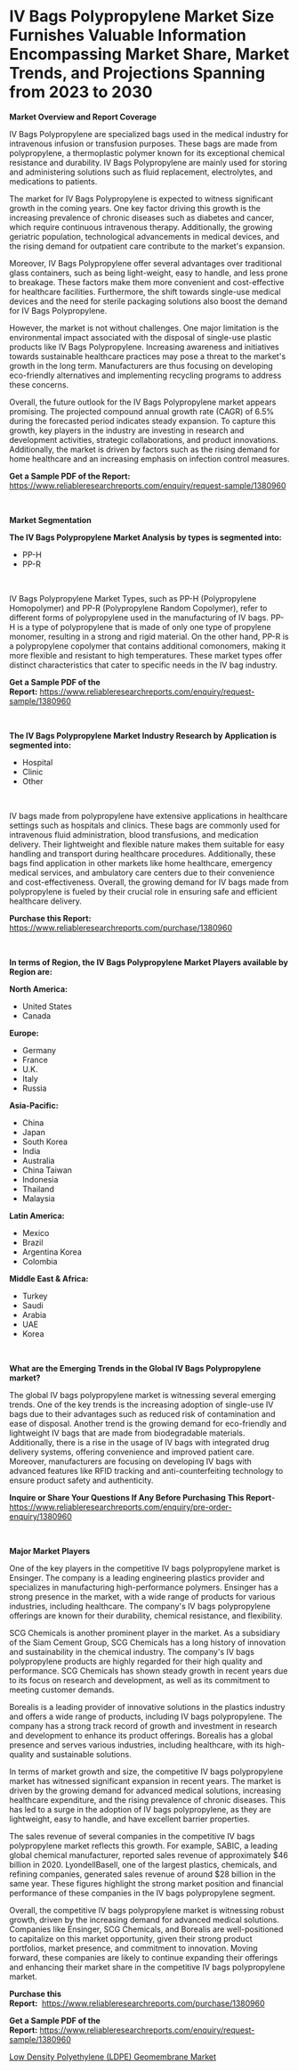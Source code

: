 <p><h1>IV Bags Polypropylene Market Size Furnishes Valuable Information Encompassing Market Share, Market Trends, and Projections Spanning from 2023 to 2030</h1></p><p><strong>Market Overview and Report Coverage</strong></p>
<p><p>IV Bags Polypropylene are specialized bags used in the medical industry for intravenous infusion or transfusion purposes. These bags are made from polypropylene, a thermoplastic polymer known for its exceptional chemical resistance and durability. IV Bags Polypropylene are mainly used for storing and administering solutions such as fluid replacement, electrolytes, and medications to patients.</p><p>The market for IV Bags Polypropylene is expected to witness significant growth in the coming years. One key factor driving this growth is the increasing prevalence of chronic diseases such as diabetes and cancer, which require continuous intravenous therapy. Additionally, the growing geriatric population, technological advancements in medical devices, and the rising demand for outpatient care contribute to the market's expansion.</p><p>Moreover, IV Bags Polypropylene offer several advantages over traditional glass containers, such as being light-weight, easy to handle, and less prone to breakage. These factors make them more convenient and cost-effective for healthcare facilities. Furthermore, the shift towards single-use medical devices and the need for sterile packaging solutions also boost the demand for IV Bags Polypropylene.</p><p>However, the market is not without challenges. One major limitation is the environmental impact associated with the disposal of single-use plastic products like IV Bags Polypropylene. Increasing awareness and initiatives towards sustainable healthcare practices may pose a threat to the market's growth in the long term. Manufacturers are thus focusing on developing eco-friendly alternatives and implementing recycling programs to address these concerns.</p><p>Overall, the future outlook for the IV Bags Polypropylene market appears promising. The projected compound annual growth rate (CAGR) of 6.5% during the forecasted period indicates steady expansion. To capture this growth, key players in the industry are investing in research and development activities, strategic collaborations, and product innovations. Additionally, the market is driven by factors such as the rising demand for home healthcare and an increasing emphasis on infection control measures.</p></p>
<p><strong>Get a Sample PDF of the Report:</strong> <a href="https://www.reliableresearchreports.com/enquiry/request-sample/1380960">https://www.reliableresearchreports.com/enquiry/request-sample/1380960</a></p>
<p>&nbsp;</p>
<p><strong>Market Segmentation</strong></p>
<p><strong>The IV Bags Polypropylene Market Analysis by types is segmented into:</strong></p>
<p><ul><li>PP-H</li><li>PP-R</li></ul></p>
<p>&nbsp;</p>
<p><p>IV Bags Polypropylene Market Types, such as PP-H (Polypropylene Homopolymer) and PP-R (Polypropylene Random Copolymer), refer to different forms of polypropylene used in the manufacturing of IV bags. PP-H is a type of polypropylene that is made of only one type of propylene monomer, resulting in a strong and rigid material. On the other hand, PP-R is a polypropylene copolymer that contains additional comonomers, making it more flexible and resistant to high temperatures. These market types offer distinct characteristics that cater to specific needs in the IV bag industry.</p></p>
<p><strong>Get a Sample PDF of the Report:</strong>&nbsp;<a href="https://www.reliableresearchreports.com/enquiry/request-sample/1380960">https://www.reliableresearchreports.com/enquiry/request-sample/1380960</a></p>
<p>&nbsp;</p>
<p><strong>The IV Bags Polypropylene Market Industry Research by Application is segmented into:</strong></p>
<p><ul><li>Hospital</li><li>Clinic</li><li>Other</li></ul></p>
<p>&nbsp;</p>
<p><p>IV bags made from polypropylene have extensive applications in healthcare settings such as hospitals and clinics. These bags are commonly used for intravenous fluid administration, blood transfusions, and medication delivery. Their lightweight and flexible nature makes them suitable for easy handling and transport during healthcare procedures. Additionally, these bags find application in other markets like home healthcare, emergency medical services, and ambulatory care centers due to their convenience and cost-effectiveness. Overall, the growing demand for IV bags made from polypropylene is fueled by their crucial role in ensuring safe and efficient healthcare delivery.</p></p>
<p><strong>Purchase this Report:</strong>&nbsp; <a href="https://www.reliableresearchreports.com/purchase/1380960">https://www.reliableresearchreports.com/purchase/1380960</a></p>
<p>&nbsp;</p>
<p><strong>In terms of Region, the IV Bags Polypropylene Market Players available by Region are:</strong></p>
<p>
    <p> <strong> North America: </strong>
        <ul>
            <li>United States</li>
            <li>Canada</li>
        </ul>
        </p> 
    <p> <strong> Europe: </strong>
        <ul>
            <li>Germany</li>
            <li>France</li>
            <li>U.K.</li>
            <li>Italy</li>
            <li>Russia</li>
        </ul>
        </p> 
    <p> <strong> Asia-Pacific: </strong>
        <ul>
            <li>China</li>
            <li>Japan</li>
            <li>South Korea</li>
            <li>India</li>
            <li>Australia</li>
            <li>China Taiwan</li>
            <li>Indonesia</li>
            <li>Thailand</li>
            <li>Malaysia</li>
        </ul>
        </p> 
    <p> <strong> Latin America: </strong>
        <ul>
            <li>Mexico</li>
            <li>Brazil</li>
            <li>Argentina Korea</li>
            <li>Colombia</li>
        </ul>
        </p> 
    <p> <strong> Middle East & Africa: </strong>
        <ul>
            <li>Turkey</li>
            <li>Saudi</li>
            <li>Arabia</li>
            <li>UAE</li>
            <li>Korea</li>
        </ul>
    </p>
    </p>
<p>&nbsp;</p>
<p><strong>What are the Emerging Trends in the Global IV Bags Polypropylene market?</strong></p>
<p><p>The global IV bags polypropylene market is witnessing several emerging trends. One of the key trends is the increasing adoption of single-use IV bags due to their advantages such as reduced risk of contamination and ease of disposal. Another trend is the growing demand for eco-friendly and lightweight IV bags that are made from biodegradable materials. Additionally, there is a rise in the usage of IV bags with integrated drug delivery systems, offering convenience and improved patient care. Moreover, manufacturers are focusing on developing IV bags with advanced features like RFID tracking and anti-counterfeiting technology to ensure product safety and authenticity.</p></p>
<p><strong>Inquire or Share Your Questions If Any Before Purchasing This Report</strong>- <a href="https://www.reliableresearchreports.com/enquiry/pre-order-enquiry/1380960">https://www.reliableresearchreports.com/enquiry/pre-order-enquiry/1380960</a></p>
<p>&nbsp;</p>
<p><strong>Major Market Players</strong></p>
<p><p>One of the key players in the competitive IV bags polypropylene market is Ensinger. The company is a leading engineering plastics provider and specializes in manufacturing high-performance polymers. Ensinger has a strong presence in the market, with a wide range of products for various industries, including healthcare. The company's IV bags polypropylene offerings are known for their durability, chemical resistance, and flexibility.</p><p>SCG Chemicals is another prominent player in the market. As a subsidiary of the Siam Cement Group, SCG Chemicals has a long history of innovation and sustainability in the chemical industry. The company's IV bags polypropylene products are highly regarded for their high quality and performance. SCG Chemicals has shown steady growth in recent years due to its focus on research and development, as well as its commitment to meeting customer demands.</p><p>Borealis is a leading provider of innovative solutions in the plastics industry and offers a wide range of products, including IV bags polypropylene. The company has a strong track record of growth and investment in research and development to enhance its product offerings. Borealis has a global presence and serves various industries, including healthcare, with its high-quality and sustainable solutions.</p><p>In terms of market growth and size, the competitive IV bags polypropylene market has witnessed significant expansion in recent years. The market is driven by the growing demand for advanced medical solutions, increasing healthcare expenditure, and the rising prevalence of chronic diseases. This has led to a surge in the adoption of IV bags polypropylene, as they are lightweight, easy to handle, and have excellent barrier properties.</p><p>The sales revenue of several companies in the competitive IV bags polypropylene market reflects this growth. For example, SABIC, a leading global chemical manufacturer, reported sales revenue of approximately $46 billion in 2020. LyondellBasell, one of the largest plastics, chemicals, and refining companies, generated sales revenue of around $28 billion in the same year. These figures highlight the strong market position and financial performance of these companies in the IV bags polypropylene segment.</p><p>Overall, the competitive IV bags polypropylene market is witnessing robust growth, driven by the increasing demand for advanced medical solutions. Companies like Ensinger, SCG Chemicals, and Borealis are well-positioned to capitalize on this market opportunity, given their strong product portfolios, market presence, and commitment to innovation. Moving forward, these companies are likely to continue expanding their offerings and enhancing their market share in the competitive IV bags polypropylene market.</p></p>
<p><strong>Purchase this Report:</strong>&nbsp;&nbsp;<a href="https://www.reliableresearchreports.com/purchase/1380960">https://www.reliableresearchreports.com/purchase/1380960</a></p>
<p></p>
<p><strong>Get a Sample PDF of the Report:</strong>&nbsp;<a href="https://www.reliableresearchreports.com/enquiry/request-sample/1380960">https://www.reliableresearchreports.com/enquiry/request-sample/1380960</a></p>
<p><p><a href="https://github.com/CliffMedina6/Market-Research-Report-List-2/blob/main/low-density-polyethylene-ldpe-geomembrane-market.md">Low Density Polyethylene (LDPE) Geomembrane Market</a></p></p>